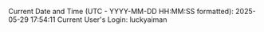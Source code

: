 Current Date and Time (UTC - YYYY-MM-DD HH:MM:SS formatted): 2025-05-29 17:54:11
Current User's Login: luckyaiman
